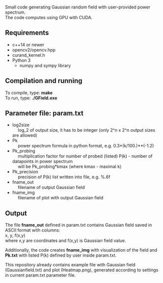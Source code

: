Small code generating Gaussian random field with user-provided power spectrum.  
The code computes using GPU with CUDA.

## Requirements
- c++14 or newer
- opencv2/opencv.hpp
- curand_kernel.h  
- Python 3  
  - numpy and sympy library  

## Compilation and running
To compile, type: **make**  
To run, type: **./GField.exe**  

## Parameter file: **param.txt**
- log2size  
&emsp; log_2 of output size, it has to be integer (only 2^n x 2^n output sizes are allowed)  
- Pk  
&emsp; power spectrum formula in python format, e.g. 0.3*(k/100.)**(-1.2)  
- Pk_probing  
&emsp; multiplication factor for number of probed (listed) P(k) - number of datapoints in power spectrum  
&emsp; will be Pk_probing*kmax (where kmax - maximal k)  
- Pk_precision  
&emsp; precision of P(k) list written into file, e.g. %.6f  
- fname_out  
&emsp; filename of output Gaussian field  
- fname_img  
&emsp; filename of plot with output Gaussian field


## Output
The file **fname_out** defined in param.txt contains Gaussian field saved in ASCII format with columns:  
x, y, f(x,y)  
where x,y are coordinates and f(x,y) is Gaussian field value.  

Additionally, the code creates **fname_img** with visualization of the field and **Pk.txt** with listed P(k) defined by user inside param.txt.

This repository already contains example file with Gaussian field (Gaussianfield.txt) and plot (Heatmap.png), generated according to settings in current param.txt
parameter file.
